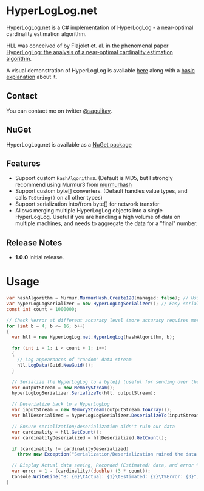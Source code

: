 HyperLogLog.net
===============

HyperLogLog.net is a C# implementation of HyperLogLog - a near-optimal cardinality estimation algorithm.

HLL was conceived of by Flajolet et. al. in the phenomenal paper [HyperLogLog: the analysis of a near-optimal cardinality estimation algorithm](http://algo.inria.fr/flajolet/Publications/FlFuGaMe07.pdf).

A visual demonstration of HyperLogLog is available [here](http://content.research.neustar.biz/blog/hll.html) along with a [basic explanation](http://research.neustar.biz/2012/10/25/sketch-of-the-day-hyperloglog-cornerstone-of-a-big-data-infrastructure/) about it.

## Contact

You can contact me on twitter [@saguiitay](https://twitter.com/saguiitay).

## NuGet

HyperLogLog.net is available as a [NuGet package](https://www.nuget.org/packages/HyperLogLog.net/)

## Features

* Support custom `HashAlgorithm`s. (Default is MD5, but I strongly recommend using Murmur3 from [murmurhash](https://www.nuget.org/packages/murmurhash/)
* Support custom byte[] converters. (Default handles value types, and calls `ToString()` on all other types)
* Support serialization into/from byte[] for network transfer
* Allows merging multiple HyperLogLog objects into a single HyperLogLog. Useful if you are handling a high volume of data on multiple machines, and needs to aggregate the data for a "final" number.

## Release Notes

+ **1.0.0**   Initial release.

# Usage

``` csharp
var hashAlgorithm = Murmur.MurmurHash.Create128(managed: false); // Usign a custom HashAlgorithm. Default is MD5
var hyperLogLogSerializer = new HyperLogLogSerializer(); // Easy serialization/deserialization of the counter
const int count = 1000000;

// Check %error at different accuracy level (more accuracy requires more memory)
for (int b = 4; b <= 16; b++)
{
  var hll = new HyperLogLog.net.HyperLogLog(hashAlgorithm, b);

  for (int i = 1; i < count + 1; i++)
  {
    // Log appearances of "random" data stream 
    hll.LogData(Guid.NewGuid());
  }

  // Serialize the HyperLogLog to a byte[] (useful for sending over the network)
  var outputStream = new MemoryStream();
  hyperLogLogSerializer.SerializeTo(hll, outputStream);

  // Deserialize back to a HyperLogLog
  var inputStream = new MemoryStream(outputStream.ToArray());
  var hllDeserialized = hyperLogLogSerializer.DeserializeTo(inputStream, hashAlgorithm);

  // Ensure serialization/deserialization didn't ruin our data
  var cardinality = hll.GetCount();
  var cardinalityDeserialized = hllDeserialized.GetCount();

  if (cardinality != cardinalityDeserialized)
    throw new Exception("Serialization/Deserialization ruined the data!");

  // Display Actual data seeing, Recorded (Estimated) data, and error %
  var error = 1 - (cardinality/(double) (3 * count));
  Console.WriteLine("B: {0}\tActual: {1}\tEstimated: {2}\t%Error: {3}", b, count, cardinality, error);
}
```
